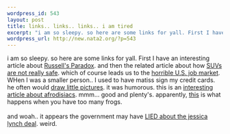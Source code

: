 ```yaml
--- 
wordpress_id: 543
layout: post
title: links.. links.. links.. i am tired
excerpt: "i am so sleepy. so here are some links for yall. First I have an interesting article about Russell's Paradox. and then the related article about how SUVs are not really safe. which of course leads us to the "
wordpress_url: http://new.nata2.org/?p=543
---
```

i am so sleepy. so here are some links for yall. First I have an interesting article about <a href="http://burks.brighton.ac.uk/burks/foldoc/59/101.htm">Russell's Paradox</a>. and then the related article about how <a href="http://www.reuters.com/financeNewsArticle.jhtml?type=businessNews&amp;storyID=2942278">SUVs are not really safe</a>. which of course leads us to the <a href="http://www.sun-sentinel.com/news/local/southflorida/sfl-617jobs,0,2258424.story?coll=sfla-home-headlines">horrible U.S. job market</a>. <br/>WHen I was a smaller person.. I used to have matiss sign my credit cards. he often would <a href="http://www.zug.com/pranks/credit/index.html">draw little pictures</a>. it was humorous. this is an <a href="http://webmd.lycos.com/content/article/16/1728_55035">interesting article about afrodisiacs</a>. mmm... good and plenty's. apparently, <a href="http://www.cbc.ca/stories/2003/06/17/frogs_fine030617">this</a> is what happens when you have too many frogs. <br/><br/>and woah.. it appears the government may have <a href="http://www.washingtonpost.com/wp-dyn/articles/A2760-2003Jun16.html?nav=hptop_tb">LIED about the jessica lynch deal</a>. weird. 
